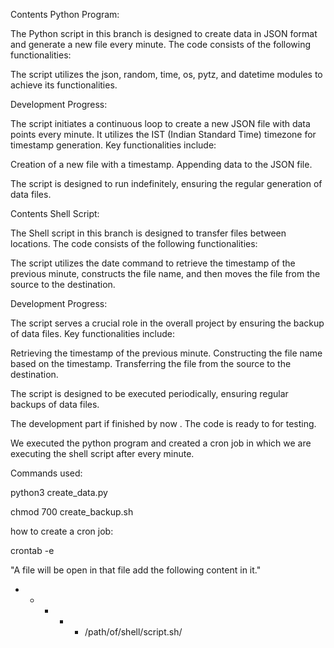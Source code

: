 Contents
Python Program:

The Python script in this branch is designed to create data in JSON format and generate a new file every minute. The code consists of the following functionalities:

The script utilizes the json, random, time, os, pytz, and datetime modules to achieve its functionalities.

Development Progress:

The script initiates a continuous loop to create a new JSON file with data points every minute. It utilizes the IST (Indian Standard Time) timezone for timestamp generation. Key functionalities include:

Creation of a new file with a timestamp.
Appending data to the JSON file.

The script is designed to run indefinitely, ensuring the regular generation of data files.

Contents
Shell Script:

The Shell script in this branch is designed to transfer files between locations. The code consists of the following functionalities:

The script utilizes the date command to retrieve the timestamp of the previous minute, constructs the file name, and then moves the file from the source to the destination.

Development Progress:

The script serves a crucial role in the overall project by ensuring the backup of data files. Key functionalities include:

Retrieving the timestamp of the previous minute.
Constructing the file name based on the timestamp.
Transferring the file from the source to the destination.

The script is designed to be executed periodically, ensuring regular backups of data files.


The development part if finished by now . The code is ready to for testing.

We executed the python program and created a cron job in which we are executing the shell script after every minute.

Commands used:

python3 create_data.py

chmod 700 create_backup.sh

how to create a cron job:

crontab -e

"A file will be open in that file add the following content in it."
* * * * * /path/of/shell/script.sh/
